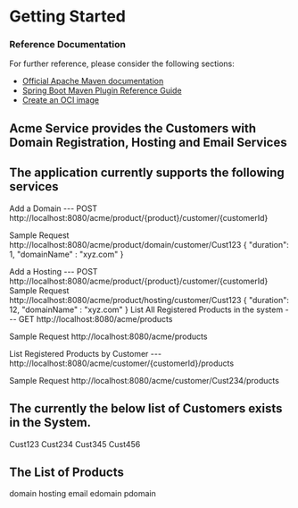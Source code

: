 
# Getting Started

### Reference Documentation
For further reference, please consider the following sections:

* [Official Apache Maven documentation](https://maven.apache.org/guides/index.html)
* [Spring Boot Maven Plugin Reference Guide](https://docs.spring.io/spring-boot/docs/2.3.3.RELEASE/maven-plugin/reference/html/)
* [Create an OCI image](https://docs.spring.io/spring-boot/docs/2.3.3.RELEASE/maven-plugin/reference/html/#build-image)


Acme Service provides the Customers with Domain Registration, Hosting and Email Services
-----------------------------------------------------------------------------------------

The application currently supports the following services
------------------------------------------------

Add a Domain  --- POST http://localhost:8080/acme/product/{product}/customer/{customerId}

Sample Request http://localhost:8080/acme/product/domain/customer/Cust123
{
    "duration": 1,
    "domainName" : "xyz.com"
}

Add a Hosting --- POST http://localhost:8080/acme/product/{product}/customer/{customerId}
Sample Request http://localhost:8080/acme/product/hosting/customer/Cust123
{
    "duration": 12,
    "domainName" : "xyz.com"
}
List All Registered Products in the system --- GET http://localhost:8080/acme/products

Sample Request http://localhost:8080/acme/products

List Registered Products by Customer --- http://localhost:8080/acme/customer/{customerId}/products

Sample Request http://localhost:8080/acme/customer/Cust234/products

The currently the below list of Customers exists in the System.
--------------------------------------------------------------
Cust123
Cust234
Cust345
Cust456

The List of Products 
----------------------
domain
hosting
email
edomain
pdomain


